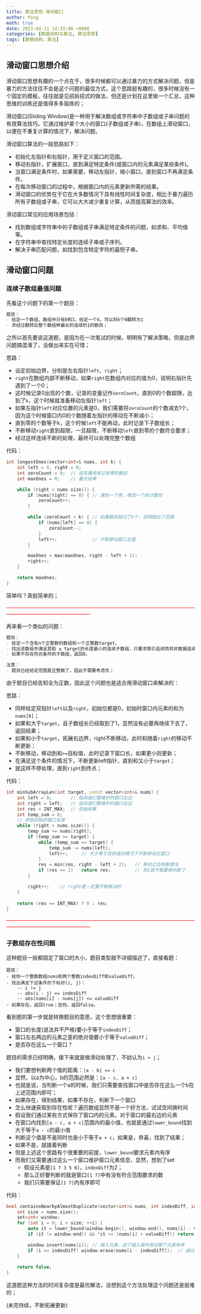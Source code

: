 ```yaml
---
title: 算法思想-滑动窗口
author: Ping
math: true
date: 2023-04-11 14:33:00 +0800
categories: [数据结构与算法, 算法思想]
tags: [数据结构，算法]
---
```


## 滑动窗口思想介绍
滑动窗口思想有趣的一个点在于，很多时候都可以通过暴力的方式解决问题，但是暴力的方法往往不会是这个问题的最佳方式，这个思路挺有趣的，很多时候没有一个固定的模板，往往就是见招拆招式的做法，但还是计划在这里做一个汇总，这种思维的训练还是值得多多锻炼的；

滑动窗口(Sliding Window)是一种用于解决数组或字符串中子数组或子串问题的有效算法技巧。它通过维护某个大小的窗口(子数组或子串)，在数组上滑动窗口，以便在不重复计算的情况下，解决问题。

滑动窗口算法的一般思路如下：

- 初始化左指针和右指针，用于定义窗口的范围。
- 移动右指针，扩展窗口，直到满足特定条件(或窗口内的元素满足某些条件)。
- 当窗口满足条件时，如果需要，移动左指针，缩小窗口，直到窗口不再满足条件。
- 在每次移动窗口的过程中，根据窗口内的元素更新所需的结果。
- 滑动窗口的优势在于它在大多数情况下具有线性时间复杂度，相比于暴力遍历所有子数组或子串，它可以大大减少重复计算，从而提高算法的效率。

滑动窗口常见的应用场景包括：
- 找到数组或字符串中的子数组或子串满足特定条件的问题，如求和、平均值等。
- 在字符串中查找特定长度的连续子串或子序列。
- 解决子串匹配问题，如找到包含特定字符的最短子串。

## 滑动窗口问题

### 连续子数组最值问题

先看这个问题下的第一个题目：

```markdown
题目：
- 给定一个数组，数组中只有0和1，给定一个k，可以将k个0翻转为1
- 求经过翻转后整个数组种最长的连续的1的数目；
```

之所以首先要说这道题，是因为在一次笔试的时候，明明有了解决策略，但是边界问题搞混淆了，没做出来实在可惜；

思路：
- 设定初始边界，分别是左右指针`left`、`right`；
- `right`在数组内部不断移动，如果`right`在数组内对应的值为0，说明右指针先遇到了一个0；
- 这时候记录0出现的个数，记录的变量记作`zeroCount`，直到0的个数超限，达到了`k`，这个时候就准备移动左指针`left`；
- 如果左指针`left`对应位置的元素是0，我们需要将`zeroCount`的个数减去1个，因为这个时候窗口内0的个数随着左指针的移动在不断减小；
- 直到零的个数等于k，这个时候`left`不能再动，此时记录下子数组长；
- 不断移动`right`直到超限，一旦超限，不断移动`left`直到零的个数符合要求；
- 经过这样连续不断的处理，最终可以处理完整个数组

代码：
```cpp
int longestOnes(vector<int>& nums, int k) {
    int left = 0, right = 0;
    int zeroCount = 0;  // 该变量用来记录零的数目
    int maxOnes = 0;    // 最大结果

    while (right < nums.size()) {
        if (nums[right] == 0) { // 遇到一个零，增加一个统计数目
            zeroCount++;
        }

        while (zeroCount > k) { // 如果数目超过了k个，说明超出了范围
            if (nums[left] == 0) {
                zeroCount--;
            }
            left++;             // 不断移动窗口左值
        }

        maxOnes = max(maxOnes, right - left + 1);
        right++;
    }

    return maxOnes;
}
```

简单吗？真挺简单的；

<font color=red>————————————————————————————————————————————————————</font>

再来看一个类似的问题：

```markdown
题目：
- 给定一个含有n个正整数的数组和一个正整数target。
- 找出该数组中满足其和 ≥ target的长度最小的连续子数组，只要求索引连续而并非数据连续，并返回其长度。
- 如果不存在符合条件的子数组，返回0。

注意：
- 题目已经给定范围是正整数了，因此不需要考虑负；
```

由于题目已经告知全为正数，因此这个问题也是适合用滑动窗口来解决的：

思路：
- 同样给定双指针`left`以及`right`，初始位都是0，初始时窗口内元素的和为`nums[0]`；
- 如果和大于`target`，且子数组长已经取到了1，显然没有必要再继续下去了，返回结果；
- 如果和小于`target`，拓展右边界，right不断移动，此时和随着`right`的移动不断更新；
- 不断移动，移动到和`>=`目标值，此时记录下窗口长，如果更小则更新；
- 在满足这个条件的情况下，不断更新left指针，直到和又小于`target`；
- 就这样不停处理，直到`right`到终点；

代码：
```cpp
int minSubArrayLen(int target, const vector<int>& nums) {
    int left = 0;       // 指向我们要维护的窗口左边
    int right = left;   // 指向我们要维护的窗口右边
    int res = INT_MAX;  // 初始结果
    int temp_sum = 0;
    // 获取初始的窗口长度
    while (right < nums.size()) {
        temp_sum += nums[right];
        if (temp_sum >= target) {
            while (temp_sum >= target) {
                temp_sum -= nums[left];
                left++;     // 大于等于目标值的情况下不断移动左窗口
            }
            res = min(res, right - left + 2);   // 移动之后判断情况
            if (res == 1)   return res;         // 到1就不需要再判断了
        }

        right++;    // right是一定要不断移动的
    }
    
    return (res == INT_MAX) ? 0 : res;
}
```

<font color=red>————————————————————————————————————————————————————</font>

### 子数组存在性问题

这种题目一般都固定了窗口的大小，题目类型就不详细描述了，直接看题：

```
题目：
- 给你一个整数数组nums和两个整数indexDiff和valueDiff。
- 找出满足下述条件的下标对(i, j)：
    -- i != j
    -- abs(i - j) <= indexDiff
    -- abs(nums[i] - nums[j]) <= valueDiff
- 如果存在，返回true；否则，返回false。
```

看到题的第一步就是转换题目的意思，这个思想很重要：
- 窗口的长度(说法并不严格)要小于等于`indexDiff`；
- 窗口左右两边的元素之差的绝对值要小于等于`valueDiff`；
- 是否存在这么一个窗口？

题目的需求已经明确，接下来就是做滑动处理了，不妨认为`i > j`；
- 我们要想判断两个值的距离：`|a - b| <= c`
- 显然，以a为中心，b的范围必然是：`[a - c, a + c]`
- 也就是说，当判断一个a的时候，我们只需要查找窗口中是否存在这么一个b在上述范围内即可；
- 如果存在，得到结果，如果不存在，判断下一个窗口
- 怎么快速获取到存在性呢？遍历数组显然不是一个好方法，试试空间换时间
- 假设我们通过某些方式保存了窗口内的元素，对于窗口的最右边的元素
- 在窗口内找到`[a - c, a + c]`范围内的最小值，也就是通过`lower_bound`找到大于等于`a - c`的最小值
- 判断这个值是不是同时也是小于等于`a + c`，如果是，恭喜，找到了结果；
- 如果不是，就接着判断
- 但是上述这个思路有个很重要的前提，`lower_bound`要求元素内有序
- 而我们又需要通过这么一个窗口维护窗口元素信息，显然，想到了set
    - 假设元素是`[1 7 3 5 6]`，`indexDiff`为2；
    - 那么正好要判断的就是窗口`[1 7]`中有没有符合范围要求的数
    - 我们只需要保证`[1 7]`内有序即可


代码：
```cpp
bool containsNearbyAlmostDuplicate(vector<int>& nums, int indexDiff, int valueDiff) {
    int size = nums.size();
    set<int> window;
    for (int i = 0; i < size; ++i) {
        auto it = lower_bound(window.begin(), window.end(), nums[i] - valueDiff);   // lower_bound含等于，切记同时要求元素有序，因此不能用无序容器
        if (it != window.end() && *it <= (nums[i] + valueDiff)) return true;        // 为空这一步不会执行，没找到符合条件的元素这一步也不会执行

        window.insert(nums[i]); // 插入元素，这个插入操作保证整个元素有序
        if (i >= indexDiff) window.erase(nums[i - indexDiff]);  // 超过范围需要清除掉左边界的元素，后面插入进来的始终还是有序
    }
    
    return false;
}
```

这道题这种方法的时间复杂度是最优解法，没想到这个方法处理这个问题还是挺难的；

(未完待续，不断拓展更新)
